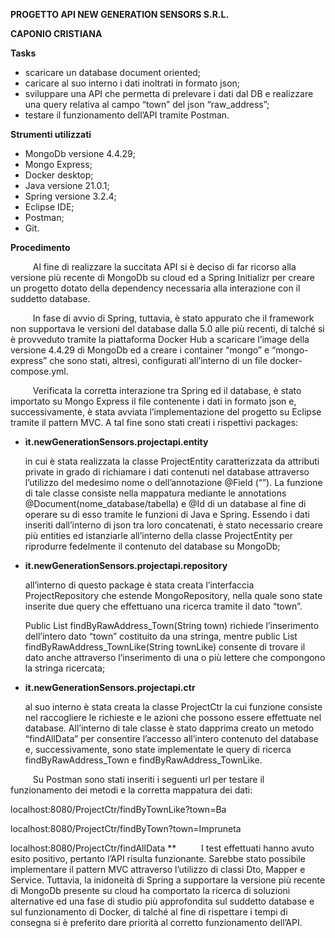 ﻿**PROGETTO API NEW GENERATION SENSORS S.R.L.** 

**CAPONIO CRISTIANA**

**Tasks**

- scaricare un database document oriented;
- caricare al suo interno i dati inoltrati in formato json;
- sviluppare una API che permetta di prelevare i dati dal DB e realizzare una query relativa al campo “town” del json “raw\_address”;
- testare il funzionamento dell’API tramite Postman.

**Strumenti utilizzati**

- MongoDb versione 4.4.29;
- Mongo Express;
- Docker desktop;
- Java versione 21.0.1;
- Spring versione 3.2.4;
- Eclipse IDE;
- Postman;
- Git.

**Procedimento**

`     `Al fine di realizzare la succitata API si è deciso di far ricorso alla versione più recente di MongoDb su cloud ed a Spring Initializr per creare un progetto dotato della dependency necessaria alla interazione con il suddetto database. 

`     `In fase di avvio di Spring, tuttavia, è stato appurato che il framework non supportava le versioni del database dalla 5.0 alle più recenti, di talché si è provveduto tramite la piattaforma Docker Hub a scaricare l’image della versione 4.4.29 di MongoDb ed a creare i container “mongo” e “mongo-express” che sono stati, altresì, configurati all’interno di un file docker-compose.yml.

`     `Verificata la corretta interazione tra Spring ed il database, è stato importato su Mongo Express il file contenente i dati in formato json e, successivamente, è stata avviata l’implementazione del progetto su Eclipse tramite il pattern MVC. A tal fine sono stati creati i rispettivi packages:

- **ìt.newGenerationSensors.projectapi.entity**

  in cui è stata realizzata la classe ProjectEntity caratterizzata da attributi private in grado di richiamare i dati contenuti nel database attraverso l’utilizzo del medesimo nome o dell’annotazione @Field (“”). La funzione di tale classe consiste nella mappatura mediante le annotations @Document(nome\_database/tabella) e @Id di un database al fine di operare su di esso tramite le funzioni di Java e Spring. Essendo i dati inseriti dall’interno di json tra loro concatenati, è stato necessario creare più entities ed istanziarle all’interno della classe ProjectEntity per riprodurre fedelmente il contenuto del database su MongoDb;

- **it.newGenerationSensors.projectapi.repository**

  all’interno di questo package è stata creata l’interfaccia ProjectRepository che estende MongoRepository, nella quale sono state inserite due query che effettuano una ricerca tramite il dato “town”.  

  Public List<ProjectEntity> findByRawAddress\_Town(String town)  richiede l’inserimento dell’intero dato “town” costituito da una stringa, mentre public List<ProjectEntity> findByRawAddress\_TownLike(String townLike)  consente di trovare il dato anche attraverso l’inserimento di una o più lettere che compongono la stringa ricercata;

- **it.newGenerationSensors.projectapi.ctr**

  al suo interno è stata creata la classe ProjectCtr la cui funzione consiste nel raccogliere le richieste e le azioni che possono essere effettuate nel database. All’interno di tale classe è stato dapprima creato un metodo “findAllData” per consentire l’accesso all’intero contenuto del database e, successivamente, sono state implementate le query di ricerca findByRawAddress\_Town e findByRawAddress\_TownLike.

`     `Su Postman sono stati inseriti i seguenti url per testare il funzionamento dei metodi e la corretta mappatura dei dati:

localhost:8080/ProjectCtr/findByTownLike?town=Ba

localhost:8080/ProjectCtr/findByTown?town=Impruneta

localhost:8080/ProjectCtr/findAllData
**
`     `I test effettuati hanno avuto esito positivo, pertanto l’API risulta funzionante. Sarebbe stato possibile implementare il pattern MVC attraverso l’utilizzo di classi Dto, Mapper e Service. Tuttavia, la inidoneità di Spring a supportare la versione più recente di MongoDb presente su cloud ha comportato la ricerca di soluzioni alternative ed una fase di studio più approfondita sul suddetto database e sul funzionamento di Docker, di talché al fine di rispettare i tempi di consegna si è preferito dare priorità al corretto funzionamento dell’API. 



